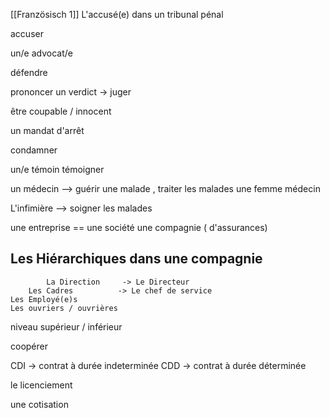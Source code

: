 [[Französisch 1]]
L'accusé(e) dans un tribunal pénal

accuser

un/e advocat/e

défendre 

prononcer un verdict -> juger


être coupable / innocent 

un mandat d'arrêt 


condamner 

un/e témoin
	témoigner 


un médecin  --> guérir une malade , traiter les malades 
une femme médecin 



L'infimière -->  soigner les malades 


une entreprise == une société
une compagnie ( d'assurances)


## Les Hiérarchiques dans une compagnie 

			La Direction     -> Le Directeur
		Les Cadres          -> Le chef de service 
	Les Employé(e)s        
	Les ouvriers / ouvrières

niveau supérieur  / inférieur 

coopérer 

CDI -> contrat à durée indeterminée
CDD -> contrat à durée déterminée

le licenciement

une cotisation 


